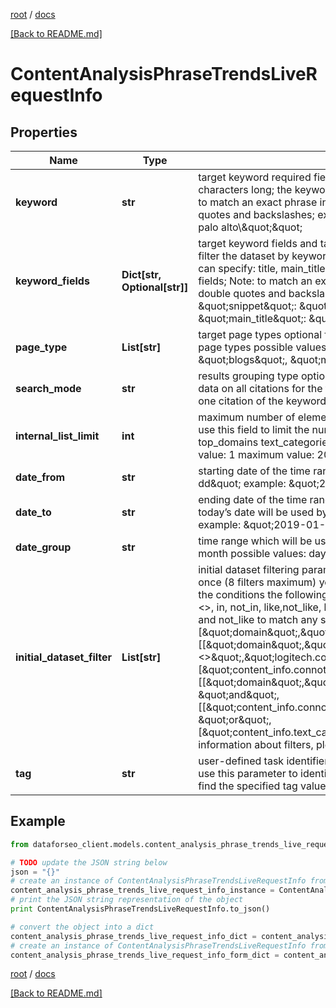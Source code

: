 [root](./../ "root") / [docs](./ "docs")

[[Back to README.md]](./../README.md "[Back to README.md]")

# ContentAnalysisPhraseTrendsLiveRequestInfo

## Properties

Name | Type | Description | Notes
------------ | ------------- | ------------- | -------------
**keyword** | **str** | target keyword required field UTF-8 encoding a keyword should be at least 3 characters long; the keywords will be converted to a lowercase format; Note: to match an exact phrase instead of a stand-alone keyword, use double quotes and backslashes; example: \&quot;keyword\&quot;: \&quot;\\\&quot;tesla palo alto\\\&quot;\&quot; | [optional]
**keyword_fields** | **Dict[str, Optional[str]]** | target keyword fields and target keywords optional field use this parameter to filter the dataset by keywords that certain fields should contain; fields you can specify: title, main_title, previous_title, snippet you can indicate several fields; Note: to match an exact phrase instead of a stand-alone keyword, use double quotes and backslashes; example: \&quot;keyword_fields\&quot;: {     \&quot;snippet\&quot;: \&quot;\\\&quot;logitech mouse\\\&quot;\&quot;,     \&quot;main_title\&quot;: \&quot;sale\&quot; } | [optional]
**page_type** | **List[str]** | target page types optional field use this parameter to filter the dataset by page types possible values: \&quot;ecommerce\&quot;, \&quot;news\&quot;, \&quot;blogs\&quot;, \&quot;message-boards\&quot;, \&quot;organization\&quot; | [optional]
**search_mode** | **str** | results grouping type optional field possible grouping types: as_is – returns data on all citations for the target keyword one_per_domain – returns data on one citation of the keyword per domain default value: as_is | [optional]
**internal_list_limit** | **int** | maximum number of elements within internal arrays optional field you can use this field to limit the number of elements within the following arrays: top_domains text_categories page_categories countries languages default value: 1 maximum value: 20 | [optional]
**date_from** | **str** | starting date of the time range required field date format: \&quot;yyyy-mm-dd\&quot; example: \&quot;2019-01-15\&quot; | [optional]
**date_to** | **str** | ending date of the time range optional field if you don’t specify this field, today’s date will be used by default date format: \&quot;yyyy-mm-dd\&quot; example: \&quot;2019-01-15\&quot; | [optional]
**date_group** | **str** | time range which will be used to group the results optional field default value: month possible values: day, week, month | [optional]
**initial_dataset_filter** | **List[str]** | initial dataset filtering parameters optional field you can add several filters at once (8 filters maximum) you should set a logical operator and, or between the conditions the following operators are supported: regex, &lt;, &lt;&#x3D;, &gt;, &gt;&#x3D;, &#x3D;, &lt;&gt;, in, not_in, like,not_like, has, has_not you can use the % operator with like and not_like to match any string of zero or more characters example: [\&quot;domain\&quot;,\&quot;&lt;&gt;\&quot;, \&quot;logitech.com\&quot;] [[\&quot;domain\&quot;,\&quot;&lt;&gt;\&quot;,\&quot;logitech.com\&quot;],\&quot;and\&quot;,[\&quot;content_info.connotation_types.negative\&quot;,\&quot;&gt;\&quot;,1000]] [[\&quot;domain\&quot;,\&quot;&lt;&gt;\&quot;,\&quot;logitech.com\&quot;]], \&quot;and\&quot;, [[\&quot;content_info.connotation_types.negative\&quot;,\&quot;&gt;\&quot;,1000], \&quot;or\&quot;, [\&quot;content_info.text_category\&quot;,\&quot;has\&quot;,10994]]] for more information about filters, please refer to Content Analysis API – Filters | [optional]
**tag** | **str** | user-defined task identifier optional field the character limit is 255 you can use this parameter to identify the task and match it with the result you will find the specified tag value in the data object of the response | [optional]

## Example

```python
from dataforseo_client.models.content_analysis_phrase_trends_live_request_info import ContentAnalysisPhraseTrendsLiveRequestInfo

# TODO update the JSON string below
json = "{}"
# create an instance of ContentAnalysisPhraseTrendsLiveRequestInfo from a JSON string
content_analysis_phrase_trends_live_request_info_instance = ContentAnalysisPhraseTrendsLiveRequestInfo.from_json(json)
# print the JSON string representation of the object
print ContentAnalysisPhraseTrendsLiveRequestInfo.to_json()

# convert the object into a dict
content_analysis_phrase_trends_live_request_info_dict = content_analysis_phrase_trends_live_request_info_instance.to_dict()
# create an instance of ContentAnalysisPhraseTrendsLiveRequestInfo from a dict
content_analysis_phrase_trends_live_request_info_form_dict = content_analysis_phrase_trends_live_request_info.from_dict(content_analysis_phrase_trends_live_request_info_dict)
```

  

[root](./../ "root") / [docs](./ "docs")

[[Back to README.md]](./../README.md "[Back to README.md]")